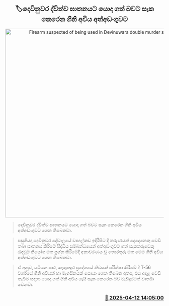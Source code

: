 <p align='center'><b><h2 align='center' title='Firearm suspected of being used in Devinuwara double murder seized'>🏷දෙවිනුවර ද්විත්ව ඝාතනයට යොදා ගත් බවට සැක කෙරෙන ගිනි අවිය අත්අඩංගුවට</h2></b></p>
<p align='center'><img src='https://helakuru.sgp1.cdn.digitaloceanspaces.com/esana/images/lib/shooting-new.jpg' width='600' alt='Firearm suspected of being used in Devinuwara double murder seized'></p>

> දෙවිනුවර ද්විත්ව ඝාතනයට යොදා ගත් බවට සැක කෙරෙන ගිනි අවිය අත්අඩංගුවට ගෙන තිබෙනවා.

> පසුගියදා දෙවිනුවර දේවාලයේ වාහල්කඩ ඉදිරිපිට දී තරුණයන් දෙදෙනෙකු වෙඩි තබා ඝාතනය කිරීමේ සිද්ධිය සම්බන්ධයෙන් අත්අඩංගුවට ගත් සැකකරුවෙකු රැඳවුම් නියෝග මත ප්‍රශ්න කිරීමේදී අනාවරණය වූ තොරතුරු මත මෙම ගිනි අවිය අත්අඩංගුවට ගෙන තිබෙනවා.

> ඒ අනුව, යටියන පාර, කැකුනදුර ප්‍රදේශයේ නිවසක් පරීක්ෂා කිරිමේ දි T-56 වර්ගයේ ගිනි අවියක් හා මැගසිනයක් සොයා ගෙන තිබෙන අතර, එය අදාළ වෙඩි තැබීම සඳහා යොදා ගත් ගිනි අවිය යැයි සැක කෙරෙන බව වැඩිදුරටත් වාර්තා වෙනවා.



<h3 align='right'><a href='https://www.helakuru.lk/esana/p/109216/'>📅 2025-04-12 14:05:00</a></h3>
